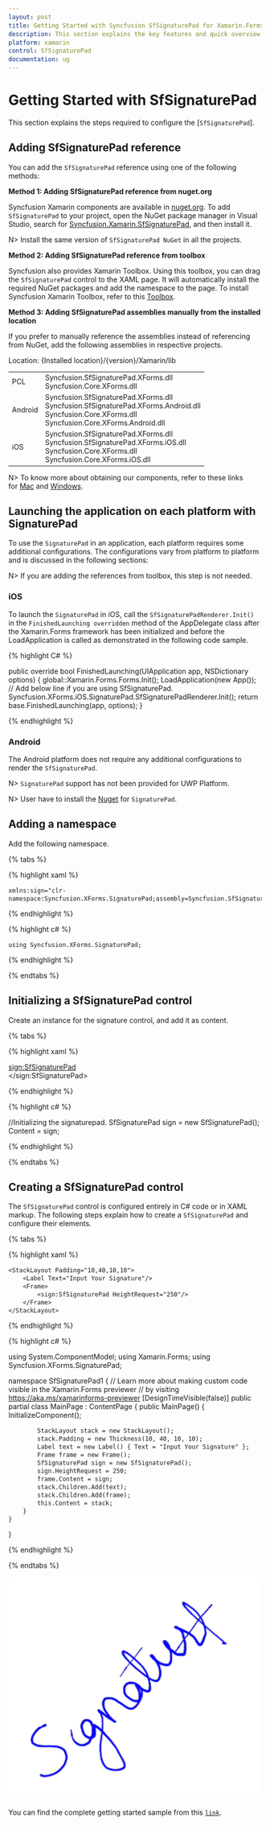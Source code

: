 ```yaml
---
layout: post
title: Getting Started with Syncfusion SfSignaturePad for Xamarin.Forms
description: This section explains the key features and quick overview about Syncfusion SfSignaturePad control for Xamarin.Forms
platform: xamarin
control: SfSignaturePad
documentation: ug
---
```


# Getting Started with SfSignaturePad

This section explains the steps required to configure the [`SfSignaturePad`].

## Adding SfSignaturePad reference

You can add the `SfSignaturePad` reference using one of the following methods:

**Method 1: Adding SfSignaturePad reference from nuget.org**

Syncfusion Xamarin components are available in [nuget.org](https://www.nuget.org/). To add `SfSignaturePad` to your project, open the NuGet package manager in Visual Studio, search for [Syncfusion.Xamarin.SfSignaturePad](https://www.nuget.org/packages/Syncfusion.Xamarin.SfSignaturePad), and then install it.

N> Install the same version of `SfSignaturePad NuGet` in all the projects.

**Method 2: Adding SfSignaturePad reference from toolbox**

Syncfusion also provides Xamarin Toolbox. Using this toolbox, you can drag the `SfSignaturePad` control to the XAML page. It will automatically install the required NuGet packages and add the namespace to the page. To install Syncfusion Xamarin Toolbox, refer to this [Toolbox](https://help.syncfusion.com/xamarin/utility#toolbox).

**Method 3: Adding SfSignaturePad assemblies manually from the installed location**

If you prefer to manually reference the assemblies instead of referencing from NuGet, add the following assemblies in respective projects.

Location: {Installed location}/{version}/Xamarin/lib

<table>
<tr>
<td>PCL</td>
<td>Syncfusion.SfSignaturePad.XForms.dll<br/>Syncfusion.Core.XForms.dll<br/></td>
</tr>
<tr>
<td>Android</td>
<td>Syncfusion.SfSignaturePad.XForms.dll<br/>Syncfusion.SfSignaturePad.XForms.Android.dll<br/>Syncfusion.Core.XForms.dll
<br/>Syncfusion.Core.XForms.Android.dll<br/></td>
</tr>
<tr>
<td>iOS</td>
<td>Syncfusion.SfSignaturePad.XForms.dll<br/>Syncfusion.SfSignaturePad.XForms.iOS.dll<br/>Syncfusion.Core.XForms.dll<br/>Syncfusion.Core.XForms.iOS.dll<br/></td>
</tr>
</table>

N> To know more about obtaining our components, refer to these links for [Mac](https://help.syncfusion.com/xamarin/introduction/download-and-installation/mac/) and [Windows](https://help.syncfusion.com/xamarin/introduction/download-and-installation/windows/).

## Launching the application on each platform with SignaturePad

To use the `SignaturePad` in an application, each platform requires some additional configurations. The configurations vary from platform to platform and is discussed in the following sections:

N> If you are adding the references from toolbox, this step is not needed.

### iOS

To launch the `SignaturePad` in iOS, call the `SfSignaturePadRenderer.Init()` in the `FinishedLaunching overridden` method of the AppDelegate class after the Xamarin.Forms framework has been initialized and before the LoadApplication is called as demonstrated in the following code sample.

{% highlight C# %} 

 public override bool FinishedLaunching(UIApplication app, NSDictionary options)
 {
            global::Xamarin.Forms.Forms.Init();
            LoadApplication(new App());
            // Add below line if you are using SfSignaturePad.
            Syncfusion.XForms.iOS.SignaturePad.SfSignaturePadRenderer.Init();
            return base.FinishedLaunching(app, options);
 }

{% endhighlight %}

### Android

The Android platform does not require any additional configurations to render the `SfSignaturePad`.

N> `SignaturePad` support has not been provided for UWP Platform.

N> User have to install the [Nuget](https://www.nuget.org/packages/SkiaSharp.Views.Forms/2.80.0-preview.14) for `SignaturePad`.

## Adding a namespace

Add the following namespace.

{% tabs %}

{% highlight xaml %}

    xmlns:sign="clr-namespace:Syncfusion.XForms.SignaturePad;assembly=Syncfusion.SfSignaturePad.XForms"

{% endhighlight %}

{% highlight c# %}

    using Syncfusion.XForms.SignaturePad;

{% endhighlight %}

{% endtabs %}

## Initializing a SfSignaturePad control

Create an instance for the signature control, and add it as content.

{% tabs %}

{% highlight xaml %}

<sign:SfSignaturePad>        
</sign:SfSignaturePad>

{% endhighlight %}

{% highlight c# %}

//Initializing the signaturepad.
SfSignaturePad sign = new SfSignaturePad();
Content = sign;
	
{% endhighlight %}

{% endtabs %}

## Creating a SfSignaturePad control

The `SfSignaturePad` control is configured entirely in C# code or in XAML markup. The following steps explain how to create a `SfSignaturePad` and configure their elements.

{% tabs %}

{% highlight xaml %}

<?xml version="1.0" encoding="utf-8" ?>
<ContentPage xmlns="http://xamarin.com/schemas/2014/forms"
             xmlns:x="http://schemas.microsoft.com/winfx/2009/xaml"
             xmlns:d="http://xamarin.com/schemas/2014/forms/design"
             xmlns:mc="http://schemas.openxmlformats.org/markup-compatibility/2006"
             mc:Ignorable="d"
             xmlns:sign="clr-namespace:Syncfusion.XForms.SignaturePad;assembly=Syncfusion.SfSignaturePad.XForms"
             x:Class="SfSignaturePad1.MainPage">

    <StackLayout Padding="10,40,10,10">
        <Label Text="Input Your Signature"/>
        <Frame>
            <sign:SfSignaturePad HeightRequest="250"/>
        </Frame>
    </StackLayout>

</ContentPage>

{% endhighlight %}

{% highlight c# %}

using System.ComponentModel;
using Xamarin.Forms;
using Syncfusion.XForms.SignaturePad;

namespace SfSignaturePad1
{
    // Learn more about making custom code visible in the Xamarin.Forms previewer
    // by visiting https://aka.ms/xamarinforms-previewer
    [DesignTimeVisible(false)]
    public partial class MainPage : ContentPage
    {
        public MainPage()
        {
            InitializeComponent();

            StackLayout stack = new StackLayout();
            stack.Padding = new Thickness(10, 40, 10, 10);
            Label text = new Label() { Text = "Input Your Signature" };
            Frame frame = new Frame();
            SfSignaturePad sign = new SfSignaturePad();
            sign.HeightRequest = 250;
            frame.Content = sign;
            stack.Children.Add(text);
            stack.Children.Add(frame);
            this.Content = stack;
        }
    }
}
	
{% endhighlight %}

{% endtabs %}

![Xamarin signature pad](images/signature.png)

You can find the complete getting started sample from this [`link`](https://github.com/SyncfusionExamples/xamarin-sfsignaturepad-examples/tree/master/Samples/SfSignaturePadGettingStarted).